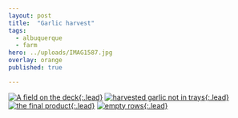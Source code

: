 ```yaml
---
layout: post
title:  "Garlic harvest"
tags:
  - albuquerque
  - farm
hero: ../uploads/IMAG1587.jpg
overlay: orange
published: true

---
```


[![A field on the deck](../uploads/IMAG1587.jpg){:.lead}](../uploads/IMAG1587.jpg)
[![harvested garlic not in trays](../uploads/IMAG1588.jpg){:.lead}](../uploads/IMAG1588.jpg)
[![the final product](../uploads/IMAG1586.jpg){:.lead}](../uploads/IMAG1586.jpg)
[![empty rows](../uploads/IMAG1582.jpg){:.lead}](../uploads/IMAG1582.jpg)